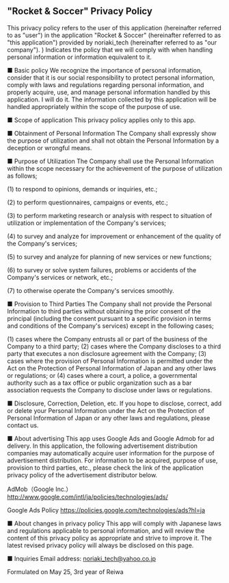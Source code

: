 ## "Rocket & Soccer" Privacy Policy



This privacy policy refers to the user of this application (hereinafter referred to as "user") in the application "Rocket & Soccer" (hereinafter referred to as "this application") provided by noriaki_tech (hereinafter referred to as "our company"). ) Indicates the policy that we will comply with when handling personal information or information equivalent to it.


■ Basic policy
We recognize the importance of personal information, consider that it is our social responsibility to protect personal information, comply with laws and regulations regarding personal information, and properly acquire, use, and manage personal information handled by this application. I will do it. The information collected by this application will be handled appropriately within the scope of the purpose of use.

■ Scope of application
This privacy policy applies only to this app.

■ Obtainment of Personal Information
The Company shall expressly show the purpose of utilization and shall not obtain the Personal Information by a deception or wrongful means.

■ Purpose of Utilization
The Company shall use the Personal Information within the scope necessary for the achievement of the purpose of utilization as follows;

 (1) to respond to opinions, demands or inquiries, etc.;
 
 (2) to perform questionnaires, campaigns or events, etc.; 

 (3) to perform marketing research or analysis with respect to situation of utilization or implementation of the Company's services; 

 (4) to survey and analyze for improvement or enhancement of the quality of the Company's services;  

 (5) to survey and analyze for planning of new services or new functions;  

 (6) to survey or solve system failures, problems or accidents of the Company's services or network, etc.; 

 (7) to otherwise operate the Company's services smoothly. 


■ Provision to Third Parties
The Company shall not provide the Personal Information to third parties without obtaining the prior consent of the principal (including the consent pursuant to a specific provision in terms and conditions of the Company's services) except in the following cases;

(1) cases where the Company entrusts all or part of the business of the Company to a third party; 
(2) cases where the Company discloses to a third party that executes a non disclosure agreement with the Company; 
(3) cases where the provision of Personal Information is permitted under the Act on the Protection of Personal Information of Japan and any other laws or regulations; or 
(4) cases where a court, a police, a governmental authority such as a tax office or public organization such as a bar association requests the Company to disclose under laws or      regulations.  

■ Disclosure, Correction, Deletion, etc.
If you hope to disclose, correct, add or delete your Personal Information under the Act on the Protection of Personal Information of Japan or any other laws and regulations, please contact us.

■ About advertising
This app uses Google Ads and Google Admob for ad delivery.
In this application, the following advertisement distribution companies may automatically acquire user information for the purpose of advertisement distribution. For information to be acquired, purpose of use, provision to third parties, etc., please check the link of the application privacy policy of the advertisement distributor below.

AdMob（Google Inc.）
http://www.google.com/intl/ja/policies/technologies/ads/

Google Ads Policy
https://policies.google.com/technologies/ads?hl=ja

■ About changes in privacy policy
This app will comply with Japanese laws and regulations applicable to personal information, and will review the content of this privacy policy as appropriate and strive to improve it. The latest revised privacy policy will always be disclosed on this page.

■ Inquiries
Email address: noriaki_tech@yahoo.co.jp

Formulated on May 25, 3rd year of Reiwa
